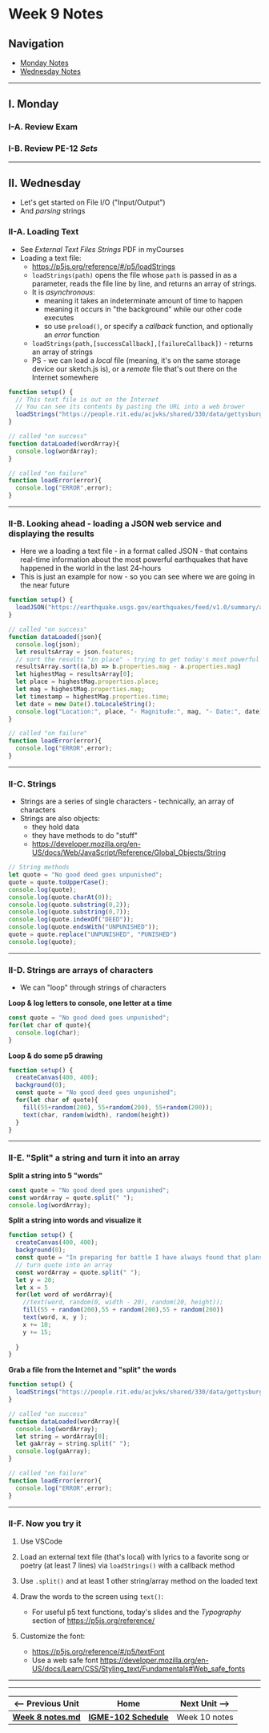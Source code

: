 # Week 9 Notes

## Navigation

- [Monday Notes](#monday)
- [Wednesday Notes](#wednesday)

<!--
- [Friday Notes](#friday)
-->

<hr>

<a id="monday" />

## I. Monday

### I-A. Review Exam

### I-B. Review PE-12 *Sets*

<hr>

<a id="wednesday" />

## II. Wednesday
- Let's get started on File I/O ("Input/Output")
- And *parsing* strings

### II-A. Loading Text
- See *External Text Files Strings* PDF in myCourses
- Loading a text file:
  - https://p5js.org/reference/#/p5/loadStrings
  - `loadStrings(path)` opens the file whose `path` is passed in as a parameter, reads the file line by line, and returns an array of strings. 
  - It is *asynchronous*:
    - meaning it takes an indeterminate amount of time to happen
    - meaning it occurs in "the background" while our other code executes
    - so use `preload()`, or specify a *callback* function, and optionally an *error* function
  - `loadStrings(path,[successCallback],[failureCallback])` - returns an array of strings
  - PS - we can load a *local* file (meaning, it's on the same storage device our sketch.js is), or a *remote* file that's out there on the Internet somewhere

```js
function setup() {
  // This text file is out on the Internet
  // You can see its contents by pasting the URL into a web brower
  loadStrings("https://people.rit.edu/acjvks/shared/330/data/gettysburg.txt", dataLoaded, loadError);
}

// called "on success"
function dataLoaded(wordArray){
  console.log(wordArray);
}

// called "on failure"
function loadError(error){
  console.log("ERROR",error);
}
```

<hr>

### II-B. Looking ahead - loading a JSON web service and displaying the results

- Here we a loading a text file - in a format called JSON - that contains real-time information about the most powerful earthquakes that have happened in the world in the last 24-hours
- This is just an example for now - so you can see where we are going in the near future

```js
function setup() {
  loadJSON("https://earthquake.usgs.gov/earthquakes/feed/v1.0/summary/all_day.geojson", dataLoaded, loadError);
}

// called "on success"
function dataLoaded(json){
  console.log(json);
  let resultsArray = json.features;
  // sort the results "in place" - trying to get today's most powerful earthquake
  resultsArray.sort((a,b) => b.properties.mag - a.properties.mag)
  let highestMag = resultsArray[0];
  let place = highestMag.properties.place;
  let mag = highestMag.properties.mag;
  let timestamp = highestMag.properties.time;
  let date = new Date().toLocaleString();
  console.log("Location:", place, "- Magnitude:", mag, "- Date:", date);
}

// called "on failure"
function loadError(error){
  console.log("ERROR",error);
}
```



<hr>

### II-C. Strings
- Strings are a series of single characters - technically, an array of characters
- Strings are also objects:
  - they hold data
  - they have methods to do "stuff"
  - https://developer.mozilla.org/en-US/docs/Web/JavaScript/Reference/Global_Objects/String

```js
// String methods
let quote = "No good deed goes unpunished";
quote = quote.toUpperCase();
console.log(quote);
console.log(quote.charAt(0));
console.log(quote.substring(0,2));
console.log(quote.substring(0,7));
console.log(quote.indexOf("DEED"));
console.log(quote.endsWith("UNPUNISHED"));
quote = quote.replace("UNPUNISHED", "PUNISHED")
console.log(quote);
```

<hr>

### II-D. Strings are arrays of characters

- We can "loop" through strings of characters

**Loop & log letters to console, one letter at a time**
```js
const quote = "No good deed goes unpunished";
for(let char of quote){
  console.log(char);
}
```

**Loop & do some p5 drawing**
```js
function setup() {
  createCanvas(400, 400);
  background(0);
  const quote = "No good deed goes unpunished";
  for(let char of quote){
    fill(55+random(200), 55+random(200), 55+random(200));
    text(char, random(width), random(height))
  }
}
```

<hr>

### II-E. "Split" a string and turn it into an array

**Split a string into 5 "words"**
```js
const quote = "No good deed goes unpunished";
const wordArray = quote.split(" ");
console.log(wordArray);
```

**Split a string into words and visualize it**
```js
function setup() {
  createCanvas(400, 400);
  background(0);
  const quote = "In preparing for battle I have always found that plans are useless but planning is indispensable. - Dwight D. Eisenhower";
  // turn quote into an array
  const wordArray = quote.split(" ");
  let y = 20;
  let x = 5
  for(let word of wordArray){
    //text(word, random(0, width - 20), random(20, height));
    fill(55 + random(200),55 + random(200),55 + random(200))
    text(word, x, y );
    x += 10;
    y += 15;
    
  }
}
```

**Grab a file from the Internet and "split" the words**
```js
function setup() {
  loadStrings("https://people.rit.edu/acjvks/shared/330/data/gettysburg.txt", dataLoaded, loadError);
}

// called "on success"
function dataLoaded(wordArray){
  console.log(wordArray);
  let string = wordArray[0];
  let gaArray = string.split(" ");
  console.log(gaArray);
}

// called "on failure"
function loadError(error){
  console.log("ERROR",error);
}
```

<hr>

### II-F. Now you try it

1) Use VSCode

2) Load an external text file (that's local) with lyrics to a favorite song or poetry (at least 7 lines) via `loadStrings()` with a callback method

3) Use `.split()` and at least 1 other string/array method on the loaded text

4) Draw the words to the screen using `text()`:

    - For useful p5 text functions,  today's slides and the *Typography* section of https://p5js.org/reference/

5) Customize the font:

    - https://p5js.org/reference/#/p5/textFont
    - Use a web safe font https://developer.mozilla.org/en-US/docs/Learn/CSS/Styling_text/Fundamentals#Web_safe_fonts

<!--

<hr>


<a id="friday" />

## III. Friday

-->


<hr><hr>

| <-- Previous Unit | Home | Next Unit -->
| --- | --- | --- 
| [**Week 8 notes.md**](08.md)     |  [**IGME-102 Schedule**](../schedule.md) | Week 10 notes

